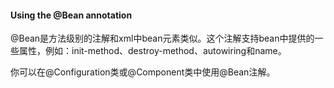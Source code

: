 #### Using the @Bean annotation

@Bean是方法级别的注解和xml中bean元素类似。这个注解支持bean中提供的一些属性，例如：init-method、destroy-method、autowiring和name。

你可以在@Configuration类或@Component类中使用@Bean注解。